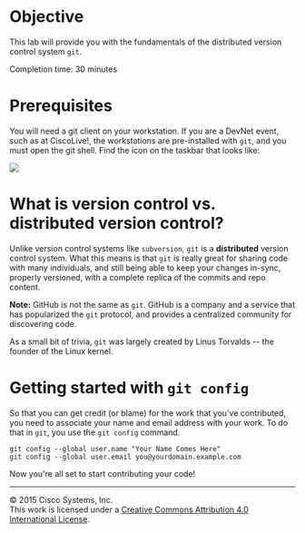 # Objective

This lab will provide you with the fundamentals of the distributed version control system `git`.

Completion time: 30 minutes

# Prerequisites

You will need a git client on your workstation.  If you are a DevNet event, such as at CiscoLive!, the workstations are pre-installed with `git`, and you must open the git shell.  Find the icon on the taskbar that looks like:

![](posts/files/git-intro/assets/images/gwindows_logo.png)

# What is version control vs. distributed version control?

Unlike version control systems like `subversion`, `git` is a **distributed** version control system.  What this means is that `git` is really great for sharing code with many individuals, and still being able to keep your changes in-sync, properly versioned, with a complete replica of the commits and repo content.  

**Note:** GitHub is not the same as `git`.  GitHub is a company and a service that has popularized the `git` protocol, and provides a centralized community for discovering code.  

As a small bit of trivia, `git` was largely created by Linus Torvalds -- the founder of the Linux kernel.

# Getting started with `git config`

So that you can get credit (or blame) for the work that you've contributed, you need to associate your name and email address with your work.  To do that in `git`, you use the `git config` command.

```
git config --global user.name "Your Name Comes Here"
git config --global user.email you@yourdomain.example.com
```

Now you're all set to start contributing your code!

<hr>
&copy; 2015 Cisco Systems, Inc.<br>
This work is licensed under a <a rel="license" href="http://creativecommons.org/licenses/by/4.0/">Creative Commons Attribution 4.0 International License</a>.
